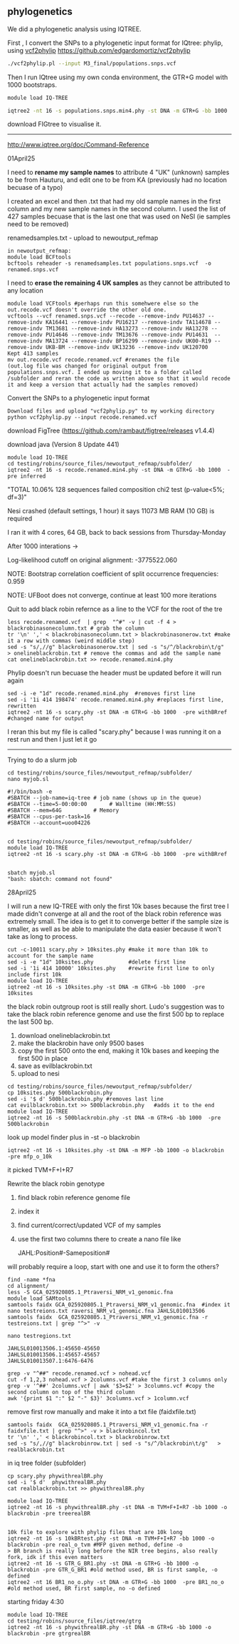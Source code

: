 ## phylogenetics 

We did a phylogenetic analysis using IQTREE.

First , I convert the SNPs to a phylogenetic input format for IQtree: phylip, using [vcf2phylip](https://github.com/edgardomortiz/vcf2phylip)
https://github.com/edgardomortiz/vcf2phylip

```sh
./vcf2phylip.pl --input M3_final/populations.snps.vcf
```
 

Then I run IQtree using my own conda environment, the GTR+G model with 1000 bootstraps.

```sh
module load IQ-TREE

iqtree2 -nt 16 -s populations.snps.min4.phy -st DNA -m GTR+G -bb 1000  -pre inferred
```
download FIGtree to visualise it.

-------------------------------------------------------------------------------------

http://www.iqtree.org/doc/Command-Reference

01April25

I need to **rename my sample names** to attribute 4 "UK" (unknown) samples to be from Hauturu, and edit one to be from KA (previously had no location becuase of a typo)

I created an excel and then .txt that had my old sample names in the first column and my new sample names in the second column. I used the list of 427 samples becuase that is the last one that was used on NeSI (ie samples need to be removed)

renamedsamples.txt - upload to newoutput_refmap
```
in newoutput_refmap:
module load BCFtools
bcftools reheader -s renamedsamples.txt populations.snps.vcf  -o renamed.snps.vcf 
```

I need to **erase the remaining 4 UK samples** as they cannot be attributed to any location
```
module load VCFtools #perhaps run this somehwere else so the out.recode.vcf doesn't override the other old one.
vcftools --vcf renamed.snps.vcf --recode --remove-indv PU14637 --remove-indv KA16441 --remove-indv PU16217 --remove-indv TA114678 --remove-indv TM13681 --remove-indv HA13273 --remove-indv HA13278 --remove-indv PU14646 --remove-indv TM13676 --remove-indv PU14631  --remove-indv MA13724 --remove-indv BP16299 --remove-indv UK00-R19 --remove-indv UKB-BM --remove-indv UK13236 --remove-indv UK120700
Kept 413 samples
mv out.recode.vcf recode.renamed.vcf #renames the file
(out.log file was changed for original output from populations.snps.vcf. I ended up moving it to a folder called /subfolder and reran the code as written above so that it would recode it and keep a version that actually had the samples removed)
```

Convert the SNPs to a phylogenetic input format
```
Download files and upload "vcf2phylip.py" to my working directory
python vcf2phylip.py --input recode.renamed.vcf
```
download FigTree (https://github.com/rambaut/figtree/releases v1.4.4)

download java (Version 8 Update 441)

```
module load IQ-TREE
cd testing/robins/source_files/newoutput_refmap/subfolder/
iqtree2 -nt 16 -s recode.renamed.min4.phy -st DNA -m GTR+G -bb 1000  -pre inferred

```
"TOTAL      10.06%  128 sequences failed composition chi2 test (p-value<5%; df=3)"

Nesi crashed (default settings, 1 hour) it says 11073 MB RAM (10 GB) is required

I ran it with 4 cores, 64 GB, back to back sessions from Thursday-Monday

After 1000 interations ->

Log-likelihood cutoff on original alignment: -3775522.060

NOTE: Bootstrap correlation coefficient of split occurrence frequencies: 0.959

NOTE: UFBoot does not converge, continue at least 100 more iterations

Quit to add black robin refernce as a line to the VCF for the root of the tre
```
less recode.renamed.vcf  | grep  "^#" -v | cut -f 4 > blackrobinasonecolumn.txt # grab the column
tr '\n' ',' < blackrobinasonecolumn.txt > blackrobinasonerow.txt #make it a row with commas (weird middle step)
sed -s "s/,//g" blackrobinasonerow.txt | sed -s "s/^/blackrobin\t/g"   > onelineblackrobin.txt # remove the commas and add the sample name
cat onelineblackrobin.txt >> recode.renamed.min4.phy
```
Phylip doesn't run becuase the header must be updated before it will run again
```
sed -i -e "1d" recode.renamed.min4.phy  #removes first line
sed -i '1i 414 198474' recode.renamed.min4.phy #replaces first line, rewritten
iqtree2 -nt 16 -s scary.phy -st DNA -m GTR+G -bb 1000  -pre withBRref #changed name for output
```
I reran this but my file is called "scary.phy" because I was running it on a rest run and then I just let it go

-----
Trying to do a slurm job
```
cd testing/robins/source_files/newoutput_refmap/subfolder/
nano myjob.sl

#!/bin/bash -e
#SBATCH --job-name=iq-tree # job name (shows up in the queue)
#SBATCH --time=5-00:00:00       # Walltime (HH:MM:SS)
#SBATCH --mem=64G          # Memory 
#SBATCH --cpus-per-task=16
#SBATCH --account=uoo04226


cd testing/robins/source_files/newoutput_refmap/subfolder/
module load IQ-TREE
iqtree2 -nt 16 -s scary.phy -st DNA -m GTR+G -bb 1000  -pre withBRref


sbatch myjob.sl
"bash: sbatch: command not found"

```

28April25

I will run a new IQ-TREE with only the first 10k bases because the first tree I made didn't converge at all and the root of the black robin reference was extremely small. The idea is to get it to converge better if the sample size is smaller, as well as be able to manipulate the data easier because it won't take as long to process.
```
cut -c-10011 scary.phy > 10ksites.phy #make it more than 10k to account for the sample name
sed -i -e "1d" 10ksites.phy           #delete first line
sed -i '1i 414 10000' 10ksites.phy    #rewrite first line to only include first 10k
module load IQ-TREE
iqtree2 -nt 16 -s 10ksites.phy -st DNA -m GTR+G -bb 1000  -pre 10ksites
```
the black robin outgroup root is still really short. Ludo's suggestion was to take the black robin reference genome and use the first 500 bp to replace the last 500 bp. 
1) download onelineblackrobin.txt
2) make the blackrobin have only 9500 bases
3) copy the first 500 onto the end, making it 10k bases and keeping the first 500 in place
4) save as evilblackrobin.txt
5) upload to nesi
```
cd testing/robins/source_files/newoutput_refmap/subfolder/
cp 10ksites.phy 500blackrobin.phy
sed -i '$ d' 500blackrobin.phy #removes last line
cat evilblackrobin.txt >> 500blackrobin.phy   #adds it to the end
module load IQ-TREE
iqtree2 -nt 16 -s 500blackrobin.phy -st DNA -m GTR+G -bb 1000  -pre 500blackrobin
```
 look up model finder plus in -st
 -o blackrobin
```
iqtree2 -nt 16 -s 10ksites.phy -st DNA -m MFP -bb 1000 -o blackrobin  -pre mfp_o_10k
```
it picked TVM+F+I+R7

Rewrite the black robin genotype
1) find black robin reference genome file
2) index it
3) find current/correct/updated VCF of my samples
4) use the first two columns there to create a nano file like
   
    JAHL:Position#-Sameposition#
   
will probably require a loop, start with one and use it to form the others?

```
find -name *fna
cd alignment/
less -S GCA_025920805.1_Ptraversi_NRM_v1_genomic.fna
module load SAMtools
samtools faidx GCA_025920805.1_Ptraversi_NRM_v1_genomic.fna  #index it
nano testreions.txt raversi_NRM_v1_genomic.fna JAHLSL010013506
samtools faidx  GCA_025920805.1_Ptraversi_NRM_v1_genomic.fna -r testreions.txt | grep "^>" -v
```
```
nano testregions.txt

JAHLSL010013506.1:45650-45650
JAHLSL010013506.1:45657-45657
JAHLSL010013507.1:6476-6476
```
```
grep -v "^##" recode.renamed.vcf > nohead.vcf
cut -f 1,2,3 nohead.vcf > 2columns.vcf #take the first 3 columns only
grep -v '^##' 2columns.vcf | awk '$3=$2' > 3columns.vcf #copy the second column on top of the third column
awk '{print $1 ":" $2 "-" $3}' 3columns.vcf > 1column.vcf
```
remove first row manually and make it into a txt file (faidxfile.txt)
```
samtools faidx  GCA_025920805.1_Ptraversi_NRM_v1_genomic.fna -r faidxfile.txt | grep "^>" -v > blackrobincol.txt
tr '\n' ',' < blackrobincol.txt > blackrobinrow.txt
sed -s "s/,//g" blackrobinrow.txt | sed -s "s/^/blackrobin\t/g"   > realblackrobin.txt
```
in iq tree folder (subfolder)
```
cp scary.phy phywithrealBR.phy
sed -i '$ d'  phywithrealBR.phy
cat realblackrobin.txt >> phywithrealBR.phy
```
```
module load IQ-TREE
iqtree2 -nt 16 -s phywithrealBR.phy -st DNA -m TVM+F+I+R7 -bb 1000 -o blackrobin -pre treerealBR


10k file to explore with phylip files that are 10k long
iqtree2 -nt 16 -s 10kBRtest.phy -st DNA -m TVM+F+I+R7 -bb 1000 -o blackrobin -pre real_o_tvm #MFP given method, define -o
> BR branch is really long before the NIR tree begins, also really fork, idk if this even matters
iqtree2 -nt 16 -s GTR_G_BR1.phy -st DNA -m GTR+G -bb 1000 -o blackrobin -pre GTR_G_BR1 #old method used, BR is first sample, -o defined
iqtree2 -nt 16 BR1_no_o.phy -st DNA -m GTR+G -bb 1000  -pre BR1_no_o #old method used, BR first sample, no -o defined
```
starting friday 4:30
```
module load IQ-TREE
cd testing/robins/source_files/iqtree/gtrg
iqtree2 -nt 16 -s phywithrealBR.phy -st DNA -m GTR+G -bb 1000 -o blackrobin -pre gtrgrealBR

